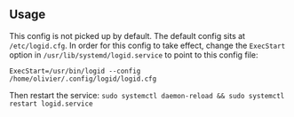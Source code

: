 ## Usage
This config is not picked up by default. The default config sits at `/etc/logid.cfg`.
In order for this config to take effect, change the `ExecStart` option in `/usr/lib/systemd/logid.service` to point to this config file:

`ExecStart=/usr/bin/logid --config /home/olivier/.config/logid/logid.cfg`

Then restart the service:
`sudo systemctl daemon-reload && sudo systemctl restart logid.service`
